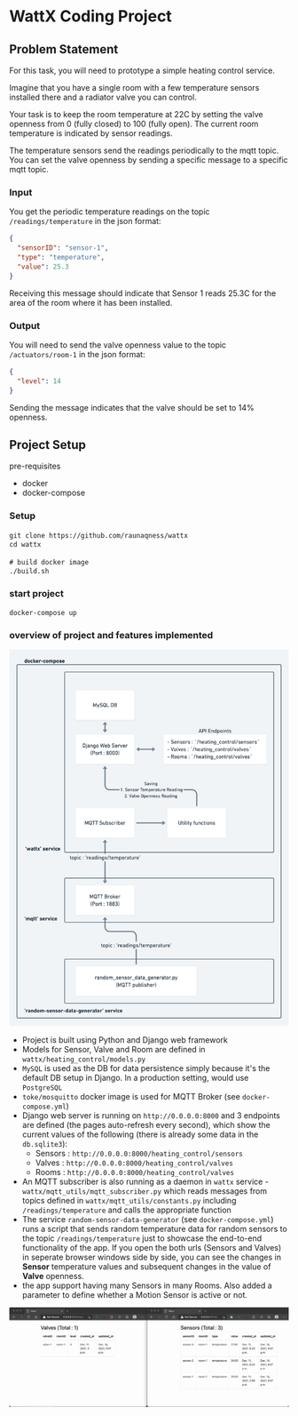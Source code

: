 # WattX Coding Project

## Problem Statement

For this task, you will need to prototype a simple heating control service.

Imagine that you have a single room with a few temperature sensors installed there and a radiator valve you can control.

Your task is to keep the room temperature at 22C by setting the valve openness from 0 (fully closed) to 100 (fully open). The current room temperature is indicated by sensor readings.

The temperature sensors send the readings periodically to the mqtt topic. You can set the valve openness by sending a specific message to a specific mqtt topic.


### Input

You get the periodic temperature readings on the topic `/readings/temperature` in the json format:


```json
{
  "sensorID": "sensor-1",
  "type": "temperature",
  "value": 25.3
}
```

Receiving this message should indicate that Sensor 1 reads 25.3C for the area of the room where it has been installed.


### Output

You will need to send the valve openness value to the topic `/actuators/room-1` in the json format:

```json
{
  "level": 14
}
```

Sending the message indicates that the valve should be set to 14% openness.

## Project Setup

pre-requisites
- docker
- docker-compose

### Setup 

```
git clone https://github.com/raunaqness/wattx
cd wattx

# build docker image
./build.sh
```

### start project

```
docker-compose up
```

### overview of project and features implemented

![High Level Design](high-level-design.png)

- Project is built using Python and Django web framework
- Models for Sensor, Valve and Room are defined in `wattx/heating_control/models.py`
- `MySQL` is used as the DB for data persistence simply because it's the default DB setup in Django. In a production setting, would use `PostgreSQL`
- `toke/mosquitto` docker image is used for MQTT Broker (see `docker-compose.yml`)
- Django web server is running on `http://0.0.0.0:8000` and 3 endpoints are defined (the pages auto-refresh every second), which show the current values of the following (there is already some data in the `db.sqlite3`): 
    - Sensors : `http://0.0.0.0:8000/heating_control/sensors`
    - Valves : `http://0.0.0.0:8000/heating_control/valves`
    - Rooms : `http://0.0.0.0:8000/heating_control/valves`
- An MQTT subscriber is also running as a daemon in `wattx` service - `wattx/mqtt_utils/mqtt_subscriber.py` which reads messages from topics defined in `wattx/mqtt_utils/constants.py` including `/readings/temperature` and calls the appropriate function
- The service `random-sensor-data-generator` (see `docker-compose.yml`) runs a script that sends random temperature data for random sensors to the topic `/readings/temperature` just to showcase the end-to-end functionality of the app. If you open the both urls (Sensors and Valves) in seperate browser windows side by side, you can see the changes in **Sensor** temperature values and subsequent changes in the value of **Valve** openness.
- the app support having many Sensors in many Rooms. Also added a parameter to define whether a Motion Sensor is active or not.

![demo gif](demo.gif)



